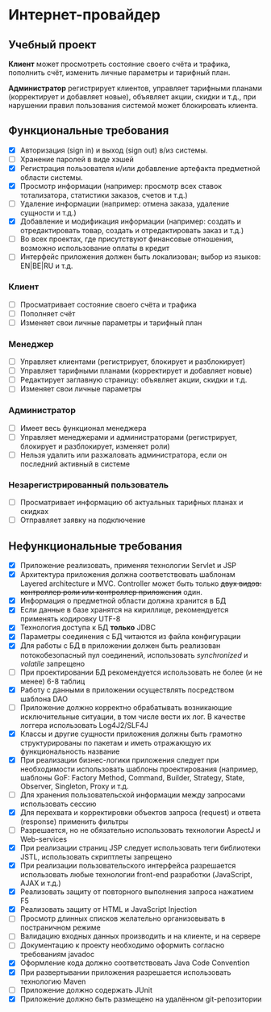 # Интернет-провайдер

## Учебный проект

**Клиент** может просмотреть состояние своего счёта и трафика, пополнить счёт,
изменить личные параметры и тарифный план.

**Администратор** регистрирует клиентов, управляет тарифными планами
(корректирует и добавляет новые), объявляет акции, скидки и т.д., при нарушении
правил пользования системой может блокировать клиента.

## Функциональные требования

- [x] Авторизация (sign in) и выход (sign out) в/из системы.
- [ ] Хранение паролей в виде хэшей
- [x] Регистрация пользователя и/или добавление артефакта предметной области системы.
- [x] Просмотр информации (например: просмотр всех ставок тотализатора, статистики заказов, счетов и т.д.)
- [ ] Удаление информации (например: отмена заказа, удаление сущности и т.д.)
- [x] Добавление и модификация информации (например: создать и отредактировать товар, создать и отредактировать заказ и
 т.д.)
- [ ] Во всех проектах, где присутствуют финансовые отношения, возможно использование оплаты в кредит
- [ ] Интерфейс приложения должен быть локализован; выбор из языков: EN|BE|RU и т.д.

### Клиент

- [ ] Просматривает состояние своего счёта и трафика
- [ ] Пополняет счёт
- [ ] Изменяет свои личные параметры и тарифный план

### Менеджер

- [ ] Управляет клиентами (регистрирует, блокирует и разблокирует)
- [ ] Управляет тарифными планами (корректирует и добавляет новые)
- [ ] Редактирует заглавную страницу: объявляет акции, скидки и т.д.
- [ ] Изменяет свои личные параметры

### Администратор

- [ ] Имеет весь функционал менеджера
- [ ] Управляет менеджерами и администраторами (регистрирует, блокирует и разблокирует, изменяет роли)
- [ ] Нельзя удалить или разжаловать администратора, если он последний активный в системе

### Незарегистрированный пользователь

- [ ] Просматривает информацию об актуальных тарифных планах и скидках
- [ ] Отправляет заявку на подключение

## Нефункциональные требования

- [x] Приложение реализовать, применяя технологии Servlet и JSP
- [x] Архитектура приложения должна соответствовать шаблонам Layered architecture и MVC. Controller может быть только
 ~~двух видов: контроллер роли или контроллер приложения~~ один.
- [x] Информация о предметной области должна хранится в БД
- [x] Если данные в базе хранятся на кириллице, рекомендуется применять кодировку UTF-8
- [x] Технология доступа к БД **только** JDBC
- [x] Параметры соединения с БД читаются из файла конфигурации
- [x] Для работы с БД в приложении должен быть реализован потокобезопасный пул соединений, использовать *synchronized* и
 *volatile* запрещено
- [ ] При проектировании БД рекомендуется использовать не более (и не менее) 6-8 таблиц
- [x] Работу с данными в приложении осуществлять посредством шаблона DAO
- [ ] Приложение должно корректно обрабатывать возникающие исключительные ситуации, в том числе вести их лог. В качестве
 логгера использовать Log4J2/SLF4J
- [x] Классы и другие сущности приложения должны быть грамотно структурированы по пакетам и иметь отражающую их
 функциональность название
- [x] При реализации бизнес-логики приложения следует при необходимости использовать шаблоны проектирования (например,
 шаблоны GoF: Factory Method, Command, Builder, Strategy, State, Observer, Singleton, Proxy и т.д.
- [ ] Для хранения пользовательской информации между запросами использовать сессию
- [x] Для перехвата и корректировки объектов запроса (request) и ответа (response) применить фильтры
- [ ] Разрешается, но не обязательно использовать технологии AspectJ и Web-services
- [x] При реализации страниц JSP следует использовать теги библиотеки JSTL, использовать скриптлеты запрещено
- [x] При реализации пользовательского интерфейса разрешается использовать любые технологии front-end разработки 
 (JavaScript, AJAX и т.д.)
- [x] Реализовать защиту от повторного выполнения запроса нажатием F5
- [x] Реализовать защиту от HTML и JavaScript Injection
- [ ] Просмотр длинных списков желательно организовывать в постраничном режиме
- [ ] Валидацию входных данных производить и на клиенте, и на сервере
- [ ] Документацию к проекту необходимо оформить согласно требованиям javadoc
- [x] Оформление кода должно соответствовать Java Code Convention
- [x] При развертывании приложения разрешается использовать технологию Maven
- [ ] Приложение должно содержать JUnit
- [x] Приложение должно быть размещено на удалённом git-репозитории